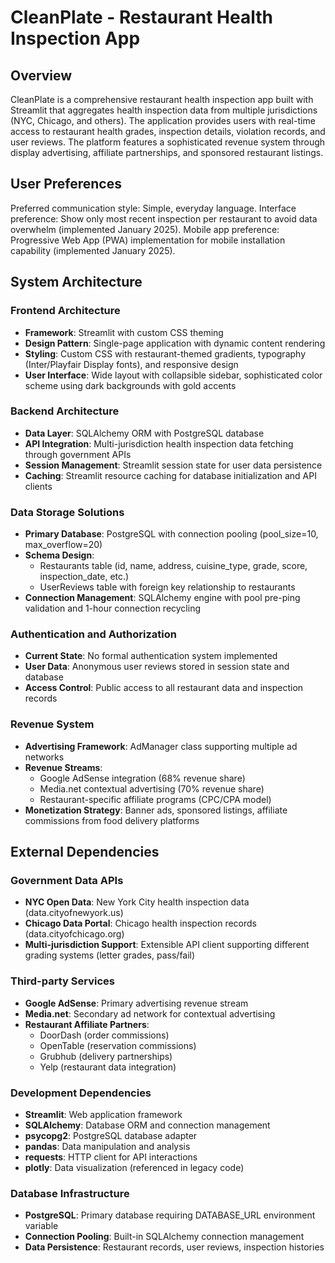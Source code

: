 # CleanPlate - Restaurant Health Inspection App

## Overview

CleanPlate is a comprehensive restaurant health inspection app built with Streamlit that aggregates health inspection data from multiple jurisdictions (NYC, Chicago, and others). The application provides users with real-time access to restaurant health grades, inspection details, violation records, and user reviews. The platform features a sophisticated revenue system through display advertising, affiliate partnerships, and sponsored restaurant listings.

## User Preferences

Preferred communication style: Simple, everyday language.
Interface preference: Show only most recent inspection per restaurant to avoid data overwhelm (implemented January 2025).
Mobile app preference: Progressive Web App (PWA) implementation for mobile installation capability (implemented January 2025).

## System Architecture

### Frontend Architecture
- **Framework**: Streamlit with custom CSS theming
- **Design Pattern**: Single-page application with dynamic content rendering
- **Styling**: Custom CSS with restaurant-themed gradients, typography (Inter/Playfair Display fonts), and responsive design
- **User Interface**: Wide layout with collapsible sidebar, sophisticated color scheme using dark backgrounds with gold accents

### Backend Architecture
- **Data Layer**: SQLAlchemy ORM with PostgreSQL database
- **API Integration**: Multi-jurisdiction health inspection data fetching through government APIs
- **Session Management**: Streamlit session state for user data persistence
- **Caching**: Streamlit resource caching for database initialization and API clients

### Data Storage Solutions
- **Primary Database**: PostgreSQL with connection pooling (pool_size=10, max_overflow=20)
- **Schema Design**: 
  - Restaurants table (id, name, address, cuisine_type, grade, score, inspection_date, etc.)
  - UserReviews table with foreign key relationship to restaurants
- **Connection Management**: SQLAlchemy engine with pool pre-ping validation and 1-hour connection recycling

### Authentication and Authorization
- **Current State**: No formal authentication system implemented
- **User Data**: Anonymous user reviews stored in session state and database
- **Access Control**: Public access to all restaurant data and inspection records

### Revenue System
- **Advertising Framework**: AdManager class supporting multiple ad networks
- **Revenue Streams**: 
  - Google AdSense integration (68% revenue share)
  - Media.net contextual advertising (70% revenue share)
  - Restaurant-specific affiliate programs (CPC/CPA model)
- **Monetization Strategy**: Banner ads, sponsored listings, affiliate commissions from food delivery platforms

## External Dependencies

### Government Data APIs
- **NYC Open Data**: New York City health inspection data (data.cityofnewyork.us)
- **Chicago Data Portal**: Chicago health inspection records (data.cityofchicago.org)
- **Multi-jurisdiction Support**: Extensible API client supporting different grading systems (letter grades, pass/fail)

### Third-party Services
- **Google AdSense**: Primary advertising revenue stream
- **Media.net**: Secondary ad network for contextual advertising
- **Restaurant Affiliate Partners**: 
  - DoorDash (order commissions)
  - OpenTable (reservation commissions)
  - Grubhub (delivery partnerships)
  - Yelp (restaurant data integration)

### Development Dependencies
- **Streamlit**: Web application framework
- **SQLAlchemy**: Database ORM and connection management
- **psycopg2**: PostgreSQL database adapter
- **pandas**: Data manipulation and analysis
- **requests**: HTTP client for API interactions
- **plotly**: Data visualization (referenced in legacy code)

### Database Infrastructure
- **PostgreSQL**: Primary database requiring DATABASE_URL environment variable
- **Connection Pooling**: Built-in SQLAlchemy connection management
- **Data Persistence**: Restaurant records, user reviews, inspection histories